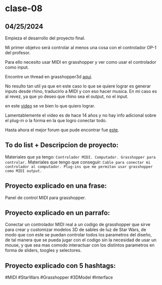 # clase-08
## 04/25/2024
Empieza el desarrollo del proyecto final.

Mi primer objetvo será controlar al menos una cosa con el controlador OP-1 del profesor.

Para ello necesito usar MIDI en grasshopper y ver como usar el controlador como input.

Encontre un thread en grasshopper3d [aquí](<https://www.grasshopper3d.com/group/ghowl/forum/topics/physical-sliders?page=4>).

No resulto tan util ya que en este caso lo que se quiere lograr es generar inputs desde rhino, traducirlo a MIDI y con eso hacer musica. En mi caso es al revez, ya que yo deseo que rhino sea el output, no el input.

en este [video](<https://www.youtube.com/watch?v=WYcriR227Dg>) se ve bien lo que quiero lograr.

Lamentablemente el video es de hace 14 años y no hay info adicional sobre el plug-in o la forma en la que logro conectar todo.

Hasta ahora el mejor forum que pude encontrar fue [este](<https://discourse.mcneel.com/t/midi-controllers/78554>).

## To do list + Descripcion de proyecto:

Materiales que ya tengo:
``
Controlador MIDI.
Computador.
Grasshopper para controlar.
``
Materiales que tengo que conseguir:
``
Cable para conectar mi controlador al computador.
Plug-ins que me permitan usar grasshopper como MIDI output.
``
## Proyecto explicado en una frase:

Panel de control MIDI para grasshopper.

## Proyecto explicado en un parrafo:

Conectar un controlador MIDI real a un codigo de grasshopper que sirve para crear y customizar modelos 3D de sables de luz de Star Wars, de modo que con este se puedan controlar todos los parametros del diseño, de tal manera que se pueda jugar con el codigo sin la necesidad de usar un mouse, y que sea mas comodo interactuar con los distintos parametros en forma de sliders, toogles y selectores.

## Proyecto explicado con 5 hashtags:

#MIDI #StarWars #Grasshopper #3DModel #Interface
